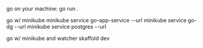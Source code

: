 go on your machine:
go run .

go w/ minikube
minikube service go-app-service --url
minikube service go-dg --url
minikube service postgres --url

go w/ minikube and watcher
skaffold dev
